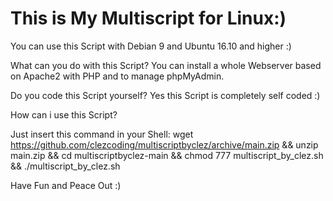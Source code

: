 # This is My Multiscript for Linux:)
You can use this Script with Debian 9 and Ubuntu 16.10 and higher :)

What can you do with this Script?
You can install a whole Webserver based on Apache2 with PHP and to manage phpMyAdmin.

Do you code this Script yourself?
Yes this Script is completely self coded :)

How can i use this Script?

Just insert this command in your Shell:
wget https://github.com/clezcoding/multiscriptbyclez/archive/main.zip && unzip main.zip && cd multiscriptbyclez-main && chmod 777 multiscript_by_clez.sh && ./multiscript_by_clez.sh

Have Fun and Peace Out :)
